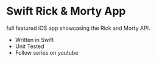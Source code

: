# Swift Rick & Morty App

full featured iOS app showcasing the Rick and Morty API.

- Written in Swift
- Unit Tested
- Follow series on youtube
